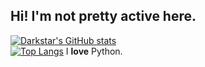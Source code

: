 **Hi! I'm not pretty active here.**  
----
[![Darkstar's GitHub stats](https://github-readme-stats.vercel.app/api?username=ccjjfdyqlhy)](https://github.com/anuraghazra/github-readme-stats)  
[![Top Langs](https://github-readme-stats.vercel.app/api/top-langs/?username=ccjjfdyqlhy)](https://github.com/anuraghazra/github-readme-stats)
I **love** Python.
